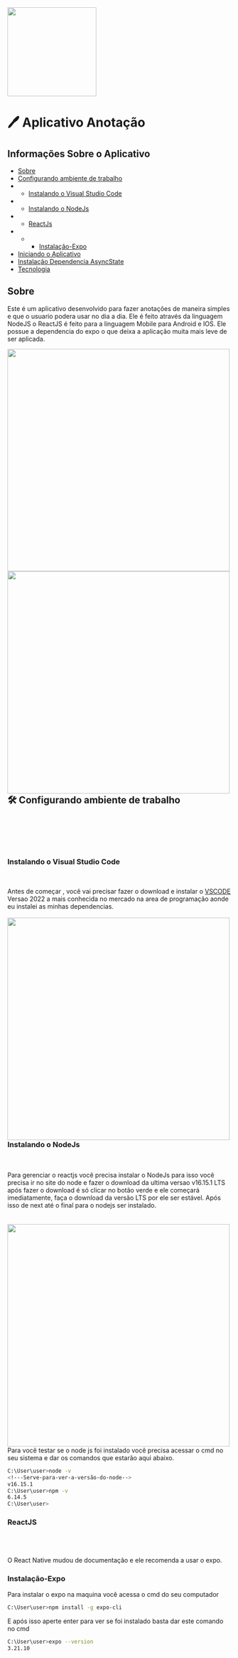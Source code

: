 


<img align="center" height="200em" src="https://raw.githubusercontent.com/gist/MarceloBenitesPro/2a25a41ccbb59380ac357bf39d266d64/raw/20098ea90c6cda8fde50022f01c6a72355377694/githubicone.svg" />

# 🖊 Aplicativo Anotação 

## Informações Sobre o Aplicativo
* [Sobre](#Sobre)
* [Configurando ambiente de trabalho](#Configurando-ambiente-de-trabalho)
* * [Instalando o Visual Studio Code](#Instalando-o-Visual-Studio-Code)
* * [Instalando o NodeJs](#Instalando-o-NodeJs)
* * [ReactJs](#ReactJs)
* * * [Instalação-Expo](#Instalação-Expo)
* [Iniciando o Aplicativo](#Iniciando-o-Aplicativo)
* [Instalação Dependencia AsyncState](#Instalação-Dependencia-AsyncSatate)
* [Tecnologia](#Tecnologia)

## Sobre

Este é um aplicativo desenvolvido para fazer anotações de maneira simples e que o usuario podera usar no dia a dia.
Ele é feito através da linguagem NodeJS  o ReactJS é feito para a linguagem Mobile para Android e IOS.
Ele possue a dependencia do expo o que deixa a aplicação muita mais leve de ser aplicada.

<img align="left" height="500em" src="https://raw.githubusercontent.com/gist/MarceloBenitesPro/ad376aabbaecf3a9b1272ef5a8199511/raw/9a1a99e4f02dd02afa14933697cbc8ff226e59a5/githubcard2.svg" />
<img align="left" height="500em" src="https://raw.githubusercontent.com/gist/MarceloBenitesPro/80eebcb07218fccda4dbab191a342780/raw/854bdc497fb9885593b423e910d5a81ca24e4068/githubcelular2.svg" />
 

<br /><br /><br /><br /><br /><br /><br /><br /><br /><br /><br /><br /><br /><br /><br /><br /><br /><br /><br /><br /><br />
##  🛠 Configurando ambiente de trabalho
<br /><br /><br /><br />
### Instalando o Visual Studio Code
</br>

Antes de começar , você vai precisar fazer o download e instalar o <a href="https://code.visualstudio.com/">VSCODE</a> Versao 2022 a mais conhecida no mercado na area de programação aonde eu instalei as minhas dependencias.
<br /><br />
<img align="left" height="500em" src="https://raw.githubusercontent.com/gist/MarceloBenitesPro/30549fccc9719e9e718759bfd3022f3e/raw/81cab19a174c9461d3f167cec561d29bf45788e7/githubcodeinfo.svg" />
<br /><br /><br /><br /><br /><br /><br /><br /><br /><br /><br /><br /><br /><br /><br /><br /><br /><br /><br /><br /><br />
### Instalando o NodeJs
</br></br>
Para gerenciar o reactjs você precisa instalar o NodeJs para isso você precisa ir no site do node e fazer o download da ultima versao v16.15.1 LTS após fazer o download é só clicar no botão verde e ele começará imediatamente, faça o download da versão LTS por ele ser estável.
Após isso de next até o final para o nodejs ser instalado.
<br /><br /><br />
<img align="left" height="500em" src="https://raw.githubusercontent.com/gist/MarceloBenitesPro/fb8be27fb7db2a35888cda34a9a428ec/raw/075fb83545c44fd9f6038cf1dfd4a03b1a193d4e/githubnode.svg" />
<br /><br /><br /><br /><br /><br /><br /><br /><br /><br /><br /><br /><br /><br /><br /><br /><br /><br /><br /><br /><br />

Para você testar se o node js foi instalado você precisa acessar o cmd no seu sistema e dar os comandos que estarão aqui abaixo.

```bash
C:\User\user>node -v
<!---Serve-para-ver-a-versão-do-node-->
v16.15.1
C:\User\user>npm -v
6.14.5
C:\User\user>
````
### ReactJS
<br/><br/><br/>
O React Native mudou de documentação e ele recomenda a usar o expo.

### Instalação-Expo
Para instalar o expo na maquina você acessa o cmd do seu computador

```bash
C:\User\user>npm install -g expo-cli
````

E após isso aperte enter para ver se foi instalado basta dar este comando no cmd

```bash
C:\User\user>expo --version
3.21.10
````











